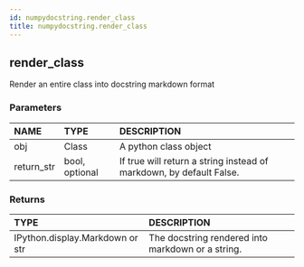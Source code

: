 ```yaml
---
id: numpydocstring.render_class
title: numpydocstring.render_class
---
```




## render_class

Render an entire class into docstring markdown format

### Parameters

| NAME       | TYPE           | DESCRIPTION                                                         |
|:-----------|:---------------|:--------------------------------------------------------------------|
| obj        | Class          | A python class object                                               |
| return_str | bool, optional | If true will return a string instead of markdown, by default False. |

### Returns

| TYPE                            | DESCRIPTION                                       |
|:--------------------------------|:--------------------------------------------------|
| IPython.display.Markdown or str | The docstring rendered into markdown or a string. |


